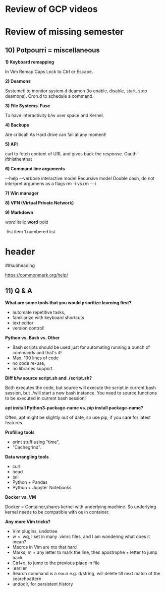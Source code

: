 # Review of GCP videos

# Review of missing semester
## 10) Potpourri = miscellaneous

**1) Keyboard remapping**

In Vim Remap Caps Lock to Ctrl or Escape.

**2) Deamons**

Systemctl to monitor system.d deamon (to enable, disable, start, stop deamons).
Cron.d to schedule a command.

**3) File Systems. Fuse**

To have interactivity b/w user space and Kernel.

**4) Backups**

Are critical! As Hard drive can fail at any moment!

**5) API**

curl to fetch content of URL and gives back the response.
Oauth
ifthisthenthat

**6) Command line arguments**

--help
--verbose
interactive mode!
Recursive mode!
Double dash, do not interpret argumens as a flags
rm -i vs rm -- i

**7) Win manager**

**8) VPN (Virtual Private Network)**

**9) Markdown**

*word* italic
**word** bold

-list item
1 numbered list
# header
##subheading

https://commonmark.org/help/

## 11) Q & A

**What are some tools that you would prioritize learning first?**
* automate repetitive tasks,
* familiarize with keyboard shortcuts
* text editor 
* version control!

**Python vs. Bash vs. Other**

* Bash scripts should be used just for automating running a bunch of commands 
and that's it! 
* Max. 100 lines of code
* no code re-use, 
* no libraries support.

**Diff b/w source script.sh and ./script.sh?**

Both executes the code, but source will execute the script in current bash
session, but ./will start a new bash instance.
You need to source functions to be executed in current bash session!

**apt install Python3-package-name vs. pip install package-name?**

Often, apt might be slightly out of date, so use pip, if you care for latest 
features.

**Profiling tools**

* print stuff using "time", 
* "Cachegrind".

**Data wrangling tools**

* curl
* head
* tail
* Python + Pandas
* Python + Jupyter Notebooks

**Docker vs. VM**

Docker = Container,shares kernel with underlying machine. 
So underlying kernel needs to be compatible with os in container.

**Any more Vim tricks?**
* Vim plugins, undotree
* <Leader>w = :wq, I set <leader> in many .vimrc files, and I am wondering 
what does it mean?
* Macros in Vim are nto that hard
* Marks, m + any letter to mark the line, then apostrophe + letter to jump 
back
* Ctrl+o, to jump to the previous place in file
* :earlier
* Search command is a noun e.g. d/string, will delete till next match of 
the searchpattern
* undodir, for persistent history
